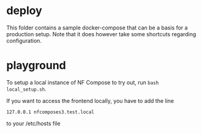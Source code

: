 # deploy

This folder contains a sample docker-compose that can be a basis for a production setup.
Note that it does however take some shortcuts regarding configuration.

# playground

To setup a local instance of NF Compose to try out, run `bash local_setup.sh`.

If you want to access the frontend locally, you have to add the line
```
127.0.0.1 nfcomposes3.test.local
```
to your /etc/hosts file
